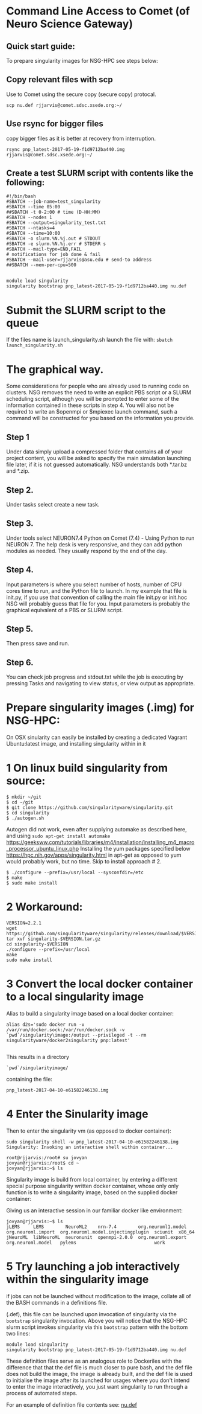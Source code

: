 # Command Line Access to Comet (of Neuro Science Gateway)
## Quick start guide:

To prepare singularity images for NSG-HPC see steps below:

## Copy relevant files with scp 

Use to Comet using the secure copy (secure copy) protocal.

`scp nu.def rjjarvis@comet.sdsc.xsede.org:~/`

## Use rsync for bigger files

copy bigger files as it is better at recovery from interruption.

`rsync pnp_latest-2017-05-19-f1d9712ba440.img rjjarvis@comet.sdsc.xsede.org:~/`

## Create a test SLURM script with contents like the following:
```
#!/bin/bash
#SBATCH --job-name=test_singularity
#SBATCH --time 05:00
##SBATCH -t 0-2:00 # time (D-HH:MM) 
#SBATCH --nodes 1
#SBATCH --output=singularity_test.txt
#SBATCH --ntasks=4
#SBATCH --time=10:00
#SBATCH -o slurm.%N.%j.out # STDOUT 
#SBATCH -e slurm.%N.%j.err # STDERR s
#SBATCH --mail-type=END,FAIL 
# notifications for job done & fail 
#SBATCH --mail-user=rjjarvis@asu.edu # send-to address  
##SBATCH --mem-per-cpu=500


module load singularity
singularity bootstrap pnp_latest-2017-05-19-f1d9712ba440.img nu.def
```
# Submit the SLURM script to the queue
If the files name is launch_singularity.sh launch the file with:
`
sbatch launch_singularity.sh
`
# The graphical way.

Some considerations for people who are already used to running code on clusters. NSG removes the need to write an explicit PBS script or a SLURM scheduling script, although you will be prompted to enter some of the information contained in these scripts in step 4. You will also not be required to write an $openmpi or $mpiexec launch command, such a command will be constructed for you based on the information you provide.

## Step 1
Under data simply upload a compressed folder that contains all of your project content, you will be asked to specify the main simulation launching file later, if it is not guessed automatically. NSG understands both *.tar.bz and *.zip.

## Step 2.
Under tasks select create a new task.

## Step 3.
Under tools select NEURON7.4 Python on Comet (7.4) - Using Python to run NEURON 7.
The help desk is very responsive, and they can add python modules as needed. They usually respond by the end of the day.

## Step 4.
Input parameters is where you select number of hosts, number of CPU cores time to run, and the Python file to launch. In my example that file is init.py, if you use that convention of calling the main file init.py or init.hoc NSG will probably guess that file for you. Input parameters is probably the graphical equivalent of a PBS or SLURM script.

## Step 5.
Then press save and run.

## Step 6.
You can check job progress and stdout.txt while the job is executing by pressing Tasks and navigating to view status, or view output as appropriate.

# Prepare singularity images (.img) for NSG-HPC:

On OSX sinularity can easily be installed by creating a dedicated Vagrant Ubuntu:latest image, and installing singularity within in it

# 1 On linux build singularity from source:
```
$ mkdir ~/git
$ cd ~/git
$ git clone https://github.com/singularityware/singularity.git
$ cd singularity
$ ./autogen.sh
```
Autogen did not work, even after supplying automake as described here, and using `sudo apt-get install automake`
https://geeksww.com/tutorials/libraries/m4/installation/installing_m4_macro_processor_ubuntu_linux.php
Installing the yum packages specified below
https://hpc.nih.gov/apps/singularity.html
in apt-get as opposed to yum would probably work, but no time. Skip to install approach # 2.
```
$ ./configure --prefix=/usr/local --sysconfdir=/etc
$ make
$ sudo make install
```
# 2 Workaround:
```
VERSION=2.2.1
wget https://github.com/singularityware/singularity/releases/download/$VERSION/singularity-$VERSION.tar.gz
tar xvf singularity-$VERSION.tar.gz
cd singularity-$VERSION
./configure --prefix=/usr/local
make
sudo make install
```

# 3 Convert the local docker container to a local singularity image
Alias to build a singularity image based on a local docker container:
```
alias d2s='sudo docker run -v /var/run/docker.sock:/var/run/docker.sock -v `pwd`/singularity\image:/output --privileged -t --rm singularityware/docker2singularity pnp:latest'


```

This results in a directory 
```
`pwd`/singularityimage/
```
containing the file:
```
pnp_latest-2017-04-10-e61582246138.img
```
# 4 Enter the Sinularity image
Then to enter the singularity vm (as opposed to docker container):
```
sudo singularity shell -w pnp_latest-2017-04-10-e61582246138.img 
Singularity: Invoking an interactive shell within container...

root@rjjarvis:/root# su jovyan
jovyan@rjjarvis:/root$ cd ~
jovyan@rjjarvis:~$ ls
```
Singularity image is build from local container, by entering a different special purpose singularity written docker container, whose only only function is to write a singularity image, based on the supplied docker container: 

Giving us an interactive session in our familiar docker like environment:
```
jovyan@rjjarvis:~$ ls
jLEMS     LEMS        NeuroML2    nrn-7.4        org.neuroml1.model  org.neuroml.import  org.neuroml.model.injectingplugin  sciunit  x86_64
jNeuroML  libNeuroML  neuronunit  openmpi-2.0.0  org.neuroml.export  org.neuroml.model   pylems                             work
```

# 5 Try launching a job interactively within the singularity image

if jobs can not be launched without modification to the image, collate all of the BASH commands in a definitions file.

(.def), this file can be launched upon invocation of singularity via the `bootstrap` singularity invocation. Above you will notice that the NSG-HPC slurm script invokes singularity via this `bootstrap` pattern with the bottom two lines: 
```
module load singularity
singularity bootstrap pnp_latest-2017-05-19-f1d9712ba440.img nu.def
```
These definition files serve as an analogous role to Dockeriles with the difference that that the def file is much closer to pure bash, and the def file does not build the image, the image is already built, and the def file is used to initialise the image after its launched for usages where you don't intend to enter the image interactively, you just want singularity to run through a process of automated steps. 

For an example of definition file contents see: [nu.def](https://github.com/russelljjarvis/neuronunit/edit/dev/neuronunit/tests/singularityimage/README.md)





